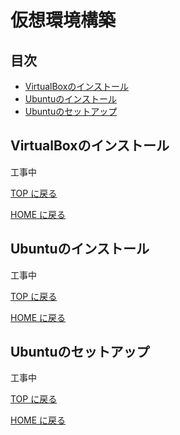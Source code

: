 # 仮想環境構築

## 目次
- [VirtualBoxのインストール](#VirtualBoxのインストール)
- [Ubuntuのインストール](#Ubuntuのインストール)
- [Ubuntuのセットアップ](#Ubuntuのセットアップ)

## VirtualBoxのインストール
工事中

[TOP に戻る](#目次)

[HOME に戻る](../README.md)

## Ubuntuのインストール
工事中

[TOP に戻る](#目次)

[HOME に戻る](../README.md)

## Ubuntuのセットアップ
工事中

[TOP に戻る](#目次)

[HOME に戻る](../README.md)
